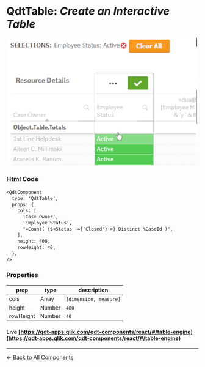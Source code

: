# QdtTable: *Create an Interactive Table*

![QdtTable](../assets/table.png "QdtTable")

### Html Code

```
<QdtComponent
  type: 'QdtTable',
  props: {
    cols: [
      'Case Owner',
      'Employee Status',
      "=Count( {$<Status -={'Closed'} >} Distinct %CaseId )",
    ],
    height: 400,
    rowHeight: 40,
  },
/>
```

### Properties

| prop             | type          | description            |
| ---------------- | ------------- | -------------          |
| cols             | Array         | `[dimension, measure]` |
| height           | Number        | `400`                  |
| rowHeight        | Number        | `40`                   |


#### Live [https://qdt-apps.qlik.com/qdt-components/react/#/table-engine](https://qdt-apps.qlik.com/qdt-components/react/#/table-engine)

---

[← Back to All Components](https://github.com/qlik-demo-team/qdt-components/tree/more-docs#components)